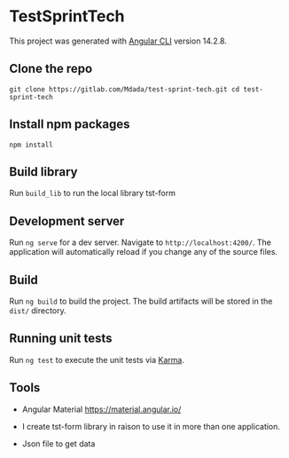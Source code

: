 # TestSprintTech

This project was generated with [Angular CLI](https://github.com/angular/angular-cli) version 14.2.8.

## Clone the repo
`git clone https://gitlab.com/Mdada/test-sprint-tech.git
cd test-sprint-tech`

## Install npm packages
`npm install`

## Build library

Run `build_lib` to run the local library tst-form

## Development server

Run `ng serve` for a dev server. Navigate to `http://localhost:4200/`. The application will automatically reload if you change any of the source files.

## Build

Run `ng build` to build the project. The build artifacts will be stored in the `dist/` directory.

## Running unit tests

Run `ng test` to execute the unit tests via [Karma](https://karma-runner.github.io).

## Tools

- Angular Material  https://material.angular.io/

- I create tst-form library in raison to use it in more than one application.

- Json file to get data 





